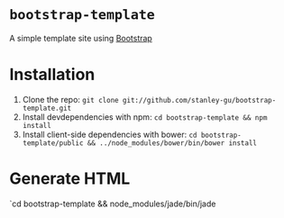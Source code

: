 # `bootstrap-template`

A simple template site using [Bootstrap](http://twitter.github.com/bootstrap/)

# Installation

1. Clone the repo: `git clone git://github.com/stanley-gu/bootstrap-template.git`
2. Install devdependencies with npm: `cd bootstrap-template && npm install`
3. Install client-side dependencies with bower: `cd bootstrap-template/public && ../node_modules/bower/bin/bower install`

# Generate HTML
`cd bootstrap-template && node_modules/jade/bin/jade